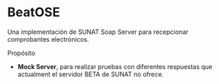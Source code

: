# BeatOSE

Una implementación de SUNAT Soap Server para recepcionar comprobantes electrónicos.

Propósito
- **Mock Server**, para realizar pruebas con diferentes respuestas que 
actualment el servidor BETA de SUNAT no ofrece.
